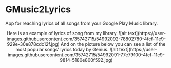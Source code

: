 # GMusic2Lyrics
App for reaching lyrics of all songs from your Google Play Music library. 
<center>
Here is an example of lyrics of song from my library.  
![alt text](https://user-images.githubusercontent.com/35742715/54992092-78802780-4fcf-11e9-929e-30e878cdc12f.jpg)  
And on the picture below you can see a list of the most popular songs' lyrics today by Genius.  
![alt text](https://user-images.githubusercontent.com/35742715/54992091-77e79100-4fcf-11e9-9814-5180e800f592.jpg)
</center>  
